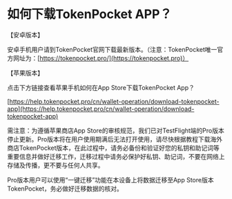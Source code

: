 # 如何下载TokenPocket APP？

【安卓版本】

安卓手机用户请到TokenPocket官网下载最新版本。（注意：TokenPocket唯一官方网址为：[https://tokenpocket.pro/](https://tokenpocket.pro)）

 

【苹果版本】

点击下方链接查看苹果手机如何在App Store下载TokenPocket App？

[https://help.tokenpocket.pro/cn/wallet-operation/download-tokenpocket-app](https://help.tokenpocket.pro/cn/wallet-operation/download-tokenpocket-app)





需注意：为遵循苹果商店App Store的审核规范，我们已对TestFlight端的Pro版本停止更新。Pro版本将在用户使用期满后无法打开使用，请尽快根据教程下载海外商店TokenPocket版本，在此过程中，请务必备份和验证好您的私钥和助记词等重要信息并做好迁移工作，迁移过程中请务必保护好私钥、助记词，不要在网络上存储及传播，更不要与任何人共享。

 

Pro版本用户可以使用“一键迁移”功能在本设备上将数据迁移至App Store版本TokenPocket，务必做好迁移数据的核对。

 
